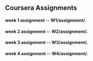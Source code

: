 ## Coursera Assignments
#### week 1 assignment   --   W1/assignment/.
#### week 2 assignment   --   W2/assignment/.
#### week 3 assignment   --   W3/assignment/.
#### week 4 assignment   --   W4/assignment/.
